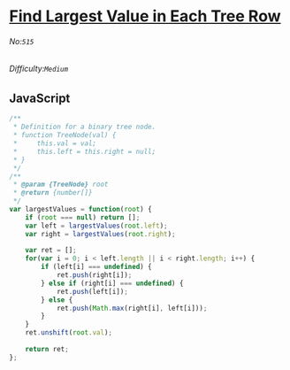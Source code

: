 # [Find Largest Value in Each Tree Row](https://leetcode.com/problems/find-largest-value-in-each-tree-row/#/description)
###### No:`515`
###### Difficulty:`Medium`
## JavaScript


```js
/**
 * Definition for a binary tree node.
 * function TreeNode(val) {
 *     this.val = val;
 *     this.left = this.right = null;
 * }
 */
/**
 * @param {TreeNode} root
 * @return {number[]}
 */
var largestValues = function(root) {
    if (root === null) return [];
    var left = largestValues(root.left);
    var right = largestValues(root.right);
    
    var ret = [];
    for(var i = 0; i < left.length || i < right.length; i++) {
        if (left[i] === undefined) {
            ret.push(right[i]);
        } else if (right[i] === undefined) {
            ret.push(left[i]);
        } else {
            ret.push(Math.max(right[i], left[i]));          
        }
    }
    ret.unshift(root.val);
    
    return ret;
};
```
